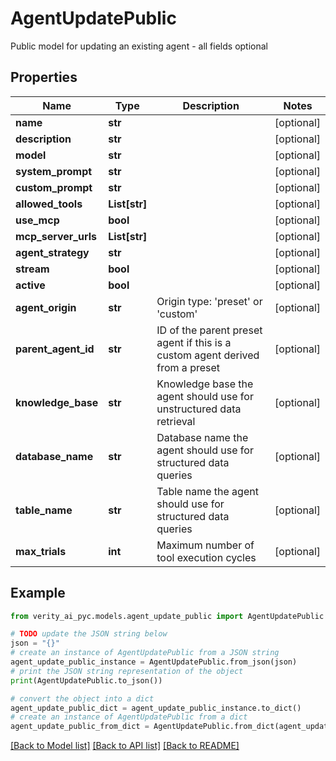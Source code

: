# AgentUpdatePublic

Public model for updating an existing agent - all fields optional

## Properties

Name | Type | Description | Notes
------------ | ------------- | ------------- | -------------
**name** | **str** |  | [optional] 
**description** | **str** |  | [optional] 
**model** | **str** |  | [optional] 
**system_prompt** | **str** |  | [optional] 
**custom_prompt** | **str** |  | [optional] 
**allowed_tools** | **List[str]** |  | [optional] 
**use_mcp** | **bool** |  | [optional] 
**mcp_server_urls** | **List[str]** |  | [optional] 
**agent_strategy** | **str** |  | [optional] 
**stream** | **bool** |  | [optional] 
**active** | **bool** |  | [optional] 
**agent_origin** | **str** | Origin type: &#39;preset&#39; or &#39;custom&#39; | [optional] 
**parent_agent_id** | **str** | ID of the parent preset agent if this is a custom agent derived from a preset | [optional] 
**knowledge_base** | **str** | Knowledge base the agent should use for unstructured data retrieval | [optional] 
**database_name** | **str** | Database name the agent should use for structured data queries | [optional] 
**table_name** | **str** | Table name the agent should use for structured data queries | [optional] 
**max_trials** | **int** | Maximum number of tool execution cycles | [optional] 

## Example

```python
from verity_ai_pyc.models.agent_update_public import AgentUpdatePublic

# TODO update the JSON string below
json = "{}"
# create an instance of AgentUpdatePublic from a JSON string
agent_update_public_instance = AgentUpdatePublic.from_json(json)
# print the JSON string representation of the object
print(AgentUpdatePublic.to_json())

# convert the object into a dict
agent_update_public_dict = agent_update_public_instance.to_dict()
# create an instance of AgentUpdatePublic from a dict
agent_update_public_from_dict = AgentUpdatePublic.from_dict(agent_update_public_dict)
```
[[Back to Model list]](../README.md#documentation-for-models) [[Back to API list]](../README.md#documentation-for-api-endpoints) [[Back to README]](../README.md)


